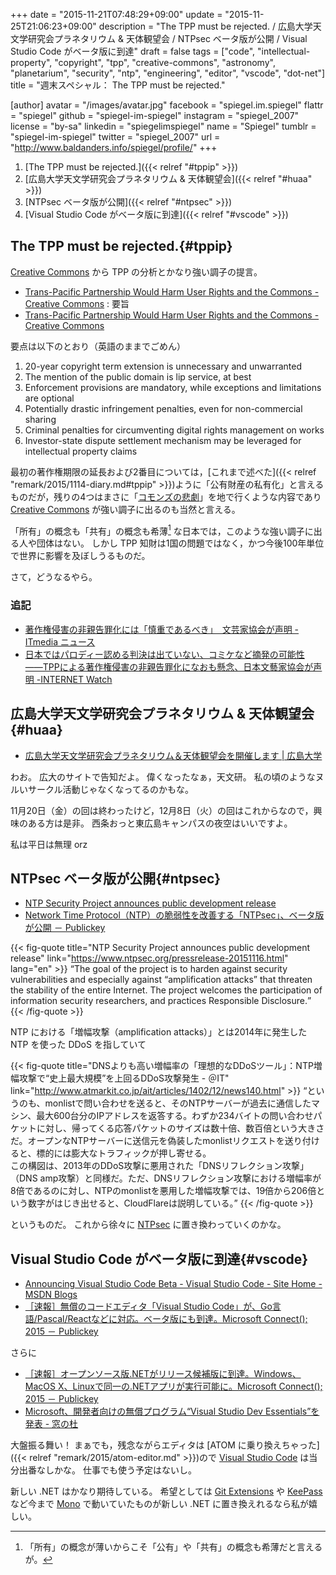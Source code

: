 +++
date = "2015-11-21T07:48:29+09:00"
update = "2015-11-25T21:06:23+09:00"
description = "The TPP must be rejected. / 広島大学天文学研究会プラネタリウム & 天体観望会 / NTPsec ベータ版が公開 / Visual Studio Code がベータ版に到達"
draft = false
tags = ["code", "intellectual-property", "copyright", "tpp", "creative-commons", "astronomy", "planetarium", "security", "ntp", "engineering", "editor", "vscode", "dot-net"]
title = "週末スペシャル： The TPP must be rejected."

[author]
  avatar = "/images/avatar.jpg"
  facebook = "spiegel.im.spiegel"
  flattr = "spiegel"
  github = "spiegel-im-spiegel"
  instagram = "spiegel_2007"
  license = "by-sa"
  linkedin = "spiegelimspiegel"
  name = "Spiegel"
  tumblr = "spiegel-im-spiegel"
  twitter = "spiegel_2007"
  url = "http://www.baldanders.info/spiegel/profile/"
+++

1. [The TPP must be rejected.]({{< relref "#tppip" >}})
1. [広島大学天文学研究会プラネタリウム & 天体観望会]({{< relref "#huaa" >}})
1. [NTPsec ベータ版が公開]({{< relref "#ntpsec" >}})
1. [Visual Studio Code がベータ版に到達]({{< relref "#vscode" >}})

## The TPP must be rejected.{#tppip}

[Creative Commons] から TPP の分析とかなり強い調子の提言。

- [Trans-Pacific Partnership Would Harm User Rights and the Commons - Creative Commons](http://creativecommons.org/weblog/entry/46455) : 要旨
- [Trans-Pacific Partnership Would Harm User Rights and the Commons - Creative Commons](https://creativecommons.org/campaigns/trans-pacific-partnership-would-harm-user-rights-and-the-commons)

要点は以下のとおり（英語のままでごめん）

1. 20-year copyright term extension is unnecessary and unwarranted
2. The mention of the public domain is lip service, at best
3. Enforcement provisions are mandatory, while exceptions and limitations are optional
4. Potentially drastic infringement penalties, even for non-commercial sharing
5. Criminal penalties for circumventing digital rights management on works
6. Investor-state dispute settlement mechanism may be leveraged for intellectual property claims

最初の著作権期限の延長および2番目については，[これまで述べた]({{< relref "remark/2015/1114-diary.md#tppip" >}})ように「公有財産の私有化」と言えるものだが，残りの4つはまさに「[コモンズの悲劇](https://ja.wikipedia.org/wiki/%E3%82%B3%E3%83%A2%E3%83%B3%E3%82%BA%E3%81%AE%E6%82%B2%E5%8A%87)」を地で行くような内容であり [Creative Commons] が強い調子に出るのも当然と言える。

「所有」の概念も「共有」の概念も希薄[^a] な日本では，このような強い調子に出る人や団体はない。
しかし TPP 知財は1国の問題ではなく，かつ今後100年単位で世界に影響を及ぼしうるものだ。

[^a]: 「所有」の概念が薄いからこそ「公有」や「共有」の概念も希薄だと言えるが。

さて，どうなるやら。

### 追記

- [著作権侵害の非親告罪化には「慎重であるべき」　文芸家協会が声明 - ITmedia ニュース](http://www.itmedia.co.jp/news/articles/1511/25/news078.html)
- [日本ではパロディー認める判決は出ていない、コミケなど摘発の可能性――TPPによる著作権侵害の非親告罪化になおも懸念、日本文藝家協会が声明 -INTERNET Watch](http://internet.watch.impress.co.jp/docs/news/20151125_732191.html)

## 広島大学天文学研究会プラネタリウム & 天体観望会{#huaa}

- [広島大学天文学研究会プラネタリウム＆天体観望会を開催します | 広島大学](http://hiroshima-u.jp/moto/news/2015-11-13-1057)

わお。
広大のサイトで告知だよ。
偉くなったなぁ，天文研。
私の頃のようなヌルいサークル活動じゃなくなってるのかもな。

11月20日（金）の回は終わったけど，12月8日（火）の回はこれからなので，興味のある方は是非。
西条おっと東広島キャンパスの夜空はいいですよ。

私は平日は無理 orz

## NTPsec ベータ版が公開{#ntpsec}

- [NTP Security Project announces public development release](https://www.ntpsec.org/pressrelease-20151116.html)
- [Network Time Protocol（NTP）の脆弱性を改善する「NTPsec」、ベータ版が公開 － Publickey](http://www.publickey1.jp/blog/15/ntpsec09.html)

{{< fig-quote title="NTP Security Project announces public development release" link="https://www.ntpsec.org/pressrelease-20151116.html" lang="en" >}}
<q>The goal of the project is to harden against security vulnerabilities and especially against “amplification attacks” that threaten the stability of the entire Internet. The project welcomes the participation of information security researchers, and practices Responsible Disclosure.</q>
{{< /fig-quote >}}

NTP における「増幅攻撃（amplification attacks）」とは2014年に発生した NTP を使った DDoS を指していて

{{< fig-quote title="DNSよりも高い増幅率の「理想的なDDoSツール」：NTP増幅攻撃で“史上最大規模”を上回るDDoS攻撃発生 - ＠IT" link="http://www.atmarkit.co.jp/ait/articles/1402/12/news140.html" >}}
<q>というのも、monlistで問い合わせを送ると、そのNTPサーバーが過去に通信したマシン、最大600台分のIPアドレスを返答する。わずか234バイトの問い合わせパケットに対し、帰ってくる応答パケットのサイズは数十倍、数百倍という大きさだ。オープンなNTPサーバーに送信元を偽装したmonlistリクエストを送り付けると、標的には膨大なトラフィックが押し寄せる。<br>
この構図は、2013年のDDoS攻撃に悪用された「DNSリフレクション攻撃」（DNS amp攻撃）と同様だ。ただ、DNSリフレクション攻撃における増幅率が8倍であるのに対し、NTPのmonlistを悪用した増幅攻撃では、19倍から206倍という数字がはじき出せると、CloudFlareは説明している。</q>
{{< /fig-quote >}}

というものだ。
これから徐々に [NTPsec] に置き換わっていくのかな。

## Visual Studio Code がベータ版に到達{#vscode}

- [Announcing Visual Studio Code Beta - Visual Studio Code - Site Home - MSDN Blogs](http://blogs.msdn.com/b/vscode/archive/2015/11/17/announcing-visual-studio-code-beta.aspx)
- [［速報］無償のコードエディタ「Visual Studio Code」が、Go言語/Pascal/Reactなどに対応。ベータ版にも到達。Microsoft Connect(); 2015 － Publickey](http://www.publickey1.jp/blog/15/visual_studio_code_go_pascal.html)

さらに

- [［速報］オープンソース版.NETがリリース候補版に到達。Windows、MacOS X、Linuxで同一の.NETアプリが実行可能に。Microsoft Connect(); 2015 － Publickey](http://www.publickey1.jp/blog/15/netwindowsmacos_xlinux.html)
- [Microsoft、開発者向けの無償プログラム“Visual Studio Dev Essentials”を発表 - 窓の杜](http://www.forest.impress.co.jp/docs/news/20151119_731485.html)

大盤振る舞い！ まぁでも，残念ながらエディタは [ATOM に乗り換えちゃった]({{< relref "remark/2015/atom-editor.md" >}})ので [Visual Studio Code] は当分出番なしかな。
仕事でも使う予定はないし。

新しい .NET はかなり期待している。
希望としては [Git Extensions](http://gitextensions.github.io/) や [KeePass](http://keepass.info/) など今まで [Mono](http://www.mono-project.com/) で動いていたものが新しい .NET に置き換えれるなら私が嬉しい。

[Creative Commons]: http://creativecommons.org/ "Creative Commons"
[NTPsec]: https://www.ntpsec.org/ "Welcome to NTPsec"
[Visual Studio Code]: https://code.visualstudio.com/ "Visual Studio Code - Code Editing. Redefined."
